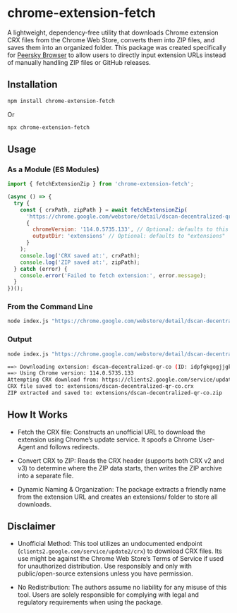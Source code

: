 # chrome-extension-fetch

A lightweight, dependency-free utility that downloads Chrome extension CRX files from the Chrome Web Store, converts them into ZIP files, and saves them into an organized folder. This package was created specifically for [Peersky Browser](https://github.com/p2plabsxyz/peersky-browser) to allow users to directly input extension URLs instead of manually handling ZIP files or GitHub releases.

## Installation
```bash
npm install chrome-extension-fetch
```
Or
``` bash
npx chrome-extension-fetch 
```

## Usage
### As a Module (ES Modules)
```js
import { fetchExtensionZip } from 'chrome-extension-fetch';

(async () => {
  try {
    const { crxPath, zipPath } = await fetchExtensionZip(
      'https://chrome.google.com/webstore/detail/dscan-decentralized-qr-co/idpfgkgogjjgklefnkjdpghkifbjenap',
      {
        chromeVersion: '114.0.5735.133', // Optional: defaults to this version if not provided.
        outputDir: 'extensions' // Optional: defaults to "extensions"
      }
    );
    console.log('CRX saved at:', crxPath);
    console.log('ZIP saved at:', zipPath);
  } catch (error) {
    console.error('Failed to fetch extension:', error.message);
  }
})();
```

### From the Command Line

```bash
node index.js "https://chrome.google.com/webstore/detail/dscan-decentralized-qr-co/idpfgkgogjjgklefnkjdpghkifbjenap"
```

### Output
```bash
node index.js "https://chrome.google.com/webstore/detail/dscan-decentralized-qr-co/idpfgkgogjjgklefnkjdpghkifbjenap"

==> Downloading extension: dscan-decentralized-qr-co (ID: idpfgkgogjjgklefnkjdpghkifbjenap)
==> Using Chrome version: 114.0.5735.133
Attempting CRX download from: https://clients2.google.com/service/update2/crx?response=redirect&prodversion=114.0.5735.133&acceptformat=crx2,crx3&x=id%3Didpfgkgogjjgklefnkjdpghkifbjenap%26uc
CRX file saved to: extensions/dscan-decentralized-qr-co.crx
ZIP extracted and saved to: extensions/dscan-decentralized-qr-co.zip
```

## How It Works
- Fetch the CRX file:
Constructs an unofficial URL to download the extension using Chrome’s update service. It spoofs a Chrome User-Agent and follows redirects.

- Convert CRX to ZIP:
Reads the CRX header (supports both CRX v2 and v3) to determine where the ZIP data starts, then writes the ZIP archive into a separate file.

- Dynamic Naming & Organization:
The package extracts a friendly name from the extension URL and creates an extensions/ folder to store all downloads.

## Disclaimer
- Unofficial Method:
This tool utilizes an undocumented endpoint (`clients2.google.com/service/update2/crx`) to download CRX files. Its use might be against the Chrome Web Store’s Terms of Service if used for unauthorized distribution. Use responsibly and only with public/open-source extensions unless you have permission.

- No Redistribution:
The authors assume no liability for any misuse of this tool. Users are solely responsible for complying with legal and regulatory requirements when using the package.